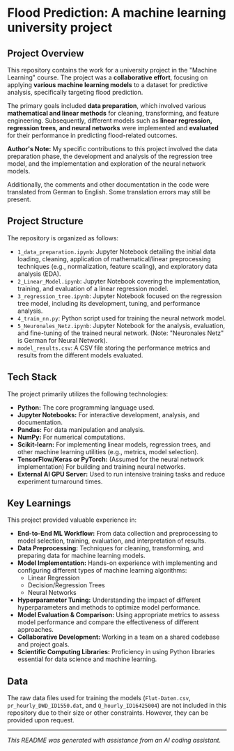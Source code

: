 # Flood Prediction: A machine learning university project

## Project Overview

This repository contains the work for a university project in the "Machine Learning" course. The project was a **collaborative effort**, focusing on applying **various machine learning models** to a dataset for predictive analysis, specifically targeting flood prediction.

The primary goals included **data preparation**, which involved various **mathematical and linear methods** for cleaning, transforming, and feature engineering. Subsequently, different models such as **linear regression, regression trees, and neural networks** were implemented and **evaluated** for their performance in predicting flood-related outcomes.

**Author's Note:** My specific contributions to this project involved the data preparation phase, the development and analysis of the regression tree model, and the implementation and exploration of the neural network models.

Additionally, the comments and other documentation in the code were translated from German to English. Some translation errors may still be present.

## Project Structure

The repository is organized as follows:

*   `1_data_preparation.ipynb`: Jupyter Notebook detailing the initial data loading, cleaning, application of mathematical/linear preprocessing techniques (e.g., normalization, feature scaling), and exploratory data analysis (EDA).
*   `2_Linear_Model.ipynb`: Jupyter Notebook covering the implementation, training, and evaluation of a linear regression model.
*   `3_regression_tree.ipynb`: Jupyter Notebook focused on the regression tree model, including its development, tuning, and performance analysis.
*   `4_train_nn.py`: Python script used for training the neural network model.
*   `5_Neuronales_Netz.ipynb`: Jupyter Notebook for the analysis, evaluation, and fine-tuning of the trained neural network. (Note: "Neuronales Netz" is German for Neural Network).
*   `model_results.csv`: A CSV file storing the performance metrics and results from the different models evaluated.

## Tech Stack

The project primarily utilizes the following technologies:

*   **Python:** The core programming language used.
*   **Jupyter Notebooks:** For interactive development, analysis, and documentation.
*   **Pandas:** For data manipulation and analysis.
*   **NumPy:** For numerical computations.
*   **Scikit-learn:** For implementing linear models, regression trees, and other machine learning utilities (e.g., metrics, model selection).
*   **TensorFlow/Keras or PyTorch:** (Assumed for the neural network implementation) For building and training neural networks.
*   **External AI GPU Server:** Used to run intensive training tasks and reduce experiment turnaround times.

## Key Learnings

This project provided valuable experience in:

*   **End-to-End ML Workflow:** From data collection and preprocessing to model selection, training, evaluation, and interpretation of results.
*   **Data Preprocessing:** Techniques for cleaning, transforming, and preparing data for machine learning models.
*   **Model Implementation:** Hands-on experience with implementing and configuring different types of machine learning algorithms:
    *   Linear Regression
    *   Decision/Regression Trees
    *   Neural Networks
*   **Hyperparameter Tuning:** Understanding the impact of different hyperparameters and methods to optimize model performance.
*   **Model Evaluation & Comparison:** Using appropriate metrics to assess model performance and compare the effectiveness of different approaches.
*   **Collaborative Development:** Working in a team on a shared codebase and project goals.
*   **Scientific Computing Libraries:** Proficiency in using Python libraries essential for data science and machine learning.


## Data

The raw data files used for training the models (`Flut-Daten.csv`, `pr_hourly_DWD_ID1550.dat`, and `Q_hourly_ID16425004`) are not included in this repository due to their size or other constraints. However, they can be provided upon request.

---

*This README was generated with assistance from an AI coding assistant.* 
